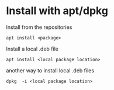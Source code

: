 # Install with apt/dpkg

Install from the repositories

    apt install <package>

Install a local .deb file

    apt install <local package location>

another way to install local .deb files

    dpkg  -i <local package location>
